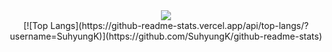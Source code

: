 
<div align="center">
  <img src="https://img.shields.io/badge/Python-FFD43B?style=flat-square&logo=Python&logoColor=#306998"/>
  <br>
  [![Top Langs](https://github-readme-stats.vercel.app/api/top-langs/?username=SuhyungK)](https://github.com/SuhyungK/github-readme-stats)
</div>

